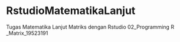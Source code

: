 # RstudioMatematikaLanjut
Tugas Matematika Lanjut Matriks dengan Rstudio 02_Programming R _Matrix_19523191
